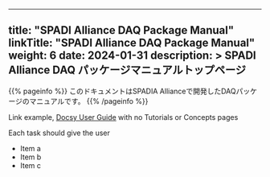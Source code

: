 
---
title: "SPADI Alliance DAQ Package Manual"
linkTitle: "SPADI Alliance DAQ Package Manual"
weight: 6
date: 2024-01-31
description: >
  SPADI Alliance DAQ パッケージマニュアルトップページ
---

{{% pageinfo %}}
このドキュメントはSPADIA Allianceで開発したDAQパッケージのマニュアルです。
{{% /pageinfo %}}


Link example, [Docsy User Guide](https://docsy.dev/docs/) with no Tutorials or Concepts pages

Each task should give the user

* Item a
* Item b
* Item c
